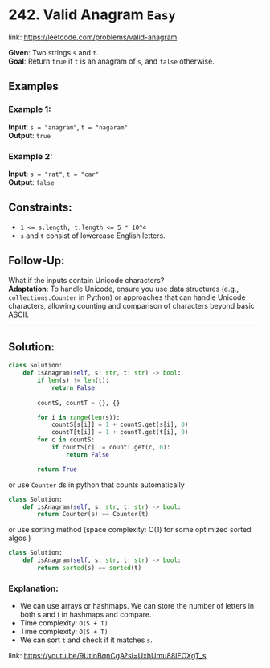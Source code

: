# 242. Valid Anagram `Easy`
link: https://leetcode.com/problems/valid-anagram

**Given**: Two strings `s` and `t`.  
**Goal**: Return `true` if `t` is an anagram of `s`, and `false` otherwise.

## Examples

### Example 1:
**Input**: `s = "anagram"`, `t = "nagaram"`  
**Output**: `true`

### Example 2:
**Input**: `s = "rat"`, `t = "car"`  
**Output**: `false`

## Constraints:
- `1 <= s.length, t.length <= 5 * 10^4`
- `s` and `t` consist of lowercase English letters.

## Follow-Up:
What if the inputs contain Unicode characters?  
**Adaptation**: To handle Unicode, ensure you use data structures (e.g., `collections.Counter` in Python) or approaches that can handle Unicode characters, allowing counting and comparison of characters beyond basic ASCII.

---

## Solution:
```python
class Solution:
    def isAnagram(self, s: str, t: str) -> bool:
        if len(s) != len(t):
            return False
        
        countS, countT = {}, {}

        for i in range(len(s)):
            countS[s[i]] = 1 + countS.get(s[i], 0)
            countT[t[i]] = 1 + countT.get(t[i], 0)
        for c in countS:
            if countS[c] != countT.get(c, 0):
                return False

        return True
```

or use `Counter` ds in python that counts automatically

```python
class Solution:
    def isAnagram(self, s: str, t: str) -> bool:
        return Counter(s) == Counter(t)
```

or use sorting method (space complexity: O(1) for some optimized sorted algos )

```python
class Solution:
    def isAnagram(self, s: str, t: str) -> bool:
        return sorted(s) == sorted(t)
```

### Explanation:
- We can use arrays or hashmaps. We can store the number of letters in both s and t in hashmaps and compare.
- Time complexity: `O(S + T)`
- Time complexity: `O(S + T)`
- We can sort `t` and check if it matches `s`.

link: https://youtu.be/9UtInBqnCgA?si=UxhUmu88IFOXgT_s
 
